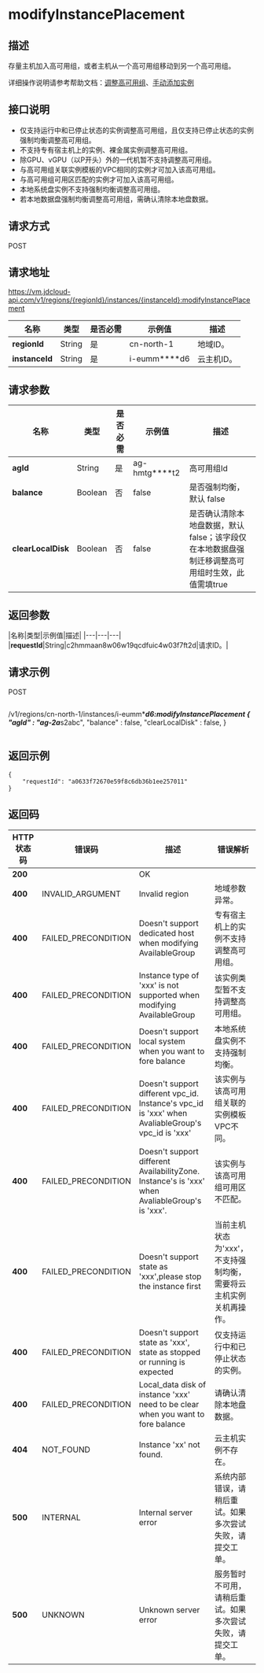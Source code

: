 # modifyInstancePlacement


## 描述

存量主机加入高可用组，或者主机从一个高可用组移动到另一个高可用组。

详细操作说明请参考帮助文档：[调整高可用组](https://docs.jdcloud.com/cn/virtual-machines/modify-instance-ag)、[手动添加实例](https://docs.jdcloud.com/cn/availability-group/add-instance-manually)

## 接口说明

- 仅支持运行中和已停止状态的实例调整高可用组，且仅支持已停止状态的实例强制均衡调整高可用组。
- 不支持专有宿主机上的实例、裸金属实例调整高可用组。
- 除GPU、vGPU（以P开头）外的一代机暂不支持调整高可用组。
- 与高可用组关联实例模板的VPC相同的实例才可加入该高可用组。
- 与高可用组可用区匹配的实例才可加入该高可用组。
- 本地系统盘实例不支持强制均衡调整高可用组。
- 若本地数据盘强制均衡调整高可用组，需确认清除本地盘数据。


## 请求方式
POST

## 请求地址
https://vm.jdcloud-api.com/v1/regions/{regionId}/instances/{instanceId}:modifyInstancePlacement

|名称|类型|是否必需|示例值|描述|
|---|---|---|---|---|
|**regionId**|String|是|cn-north-1 |地域ID。|
|**instanceId**|String|是|i-eumm****d6 |云主机ID。|

## 请求参数
|名称|类型|是否必需|示例值|描述|
|---|---|---|---|---|
|**agId**|String|是|ag-hmtg****t2 |高可用组Id|
|**balance**|Boolean|否|false |是否强制均衡，默认 false<br>|
|**clearLocalDisk**|Boolean|否|false |是否确认清除本地盘数据，默认 false；该字段仅在本地数据盘强制迁移调整高可用组时生效，此值需填true<br>|


## 返回参数
|名称|类型|示例值|描述|
|---|---|---|
|**requestId**|String|c2hmmaan8w06w19qcdfuic4w03f7ft2d|请求ID。|




## 请求示例
POST
```
```
/v1/regions/cn-north-1/instances/i-eumm****d6:modifyInstancePlacement
{
    "agId" : "ag-2a***s2abc",
    "balance" : false,
    "clearLocalDisk" : false,
}
```

```

## 返回示例
```
{
    "requestId": "a0633f72670e59f8c6db36b1ee257011"
}
```

## 返回码
|HTTP状态码|错误码|描述|错误解析|
|---|---|---|---|
|**200**||OK||
|**400**|INVALID_ARGUMENT|Invalid region|地域参数异常。|
|**400**|FAILED_PRECONDITION|Doesn't support dedicated host when modifying AvailableGroup|专有宿主机上的实例不支持调整高可用组。|
|**400**|FAILED_PRECONDITION|Instance type of 'xxx' is not supported when modifying AvailableGroup|该实例类型暂不支持调整高可用组。|
|**400**|FAILED_PRECONDITION|Doesn't support local system when you want to fore balance|本地系统盘实例不支持强制均衡。|
|**400**|FAILED_PRECONDITION|Doesn't support different vpc_id. Instance's vpc_id is 'xxx' when AvaliableGroup's vpc_id is 'xxx'|该实例与该高可用组关联的实例模板VPC不同。|
|**400**|FAILED_PRECONDITION|Doesn't support different AvailabilityZone. Instance's is 'xxx' when AvaliableGroup's is 'xxx'.|该实例与该高可用组可用区不匹配。|
|**400**|FAILED_PRECONDITION|Doesn't support state as 'xxx',please stop the instance first|当前主机状态为'xxx'，不支持强制均衡，需要将云主机实例关机再操作。|
|**400**|FAILED_PRECONDITION|Doesn't support state as 'xxx', state as stopped or running is expected|仅支持运行中和已停止状态的实例。|
|**400**|FAILED_PRECONDITION|Local_data disk of instance 'xxx' need to be clear when you want to fore balance|请确认清除本地盘数据。|
|**404**|NOT_FOUND|Instance 'xx' not found.|云主机实例不存在。|
|**500**|INTERNAL|Internal server error|系统内部错误，请稍后重试。如果多次尝试失败，请提交工单。|
|**500**|UNKNOWN|Unknown server error|服务暂时不可用，请稍后重试。如果多次尝试失败，请提交工单。|
